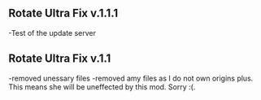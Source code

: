 ## Rotate Ultra Fix v.1.1.1
-Test of the update server

## Rotate Ultra Fix v.1.1
-removed unessary files
-removed amy files as I do not own origins plus. This means she will be uneffected by this mod. Sorry :(.
